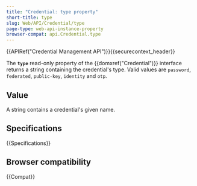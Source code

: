 ```yaml
---
title: "Credential: type property"
short-title: type
slug: Web/API/Credential/type
page-type: web-api-instance-property
browser-compat: api.Credential.type
---
```


{{APIRef("Credential Management API")}}{{securecontext_header}}

The **`type`** read-only property of the {{domxref("Credential")}} interface returns a string containing the credential's type. Valid values are `password`, `federated`, `public-key`, `identity` and `otp`.

## Value

A string contains a credential's given name.

## Specifications

{{Specifications}}

## Browser compatibility

{{Compat}}
